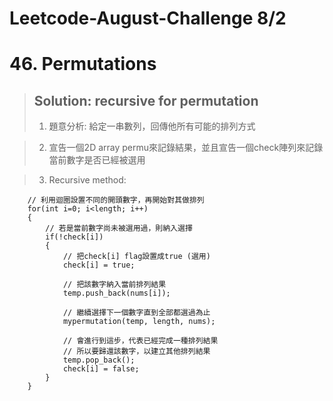 # Leetcode-August-Challenge 8/2
# 46. Permutations
> ## Solution: recursive for permutation
> 1. 題意分析: 給定一串數列，回傳他所有可能的排列方式  

> 2. 宣告一個2D array permu來記錄結果，並且宣告一個check陣列來記錄當前數字是否已經被選用  

> 3. Recursive method:
```
    // 利用迴圈設置不同的開頭數字，再開始對其做排列
    for(int i=0; i<length; i++)
    {
        // 若是當前數字尚未被選用過，則納入選擇
        if(!check[i])
        {
            // 把check[i] flag設置成true (選用)
            check[i] = true;

            // 把該數字納入當前排列結果
            temp.push_back(nums[i]);

            // 繼續選擇下一個數字直到全部都選過為止
            mypermutation(temp, length, nums);

            // 會進行到這步，代表已經完成一種排列結果
            // 所以要歸還該數字，以建立其他排列結果
            temp.pop_back();
            check[i] = false;
        }
    }
```